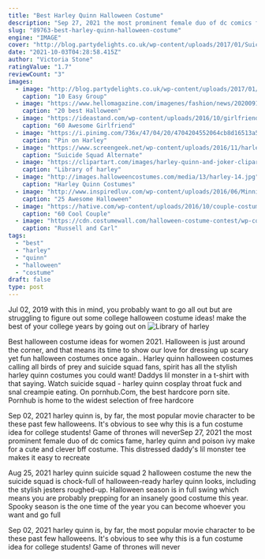 ```yaml
---
title: "Best Harley Quinn Halloween Costume"
description: "Sep 27, 2021 the most prominent female duo of dc comics fame, harley quinn and poison ivy make for a cute and clever bff costume. This distressed daddy's lil monster tee makes it easy to recreate"
slug: "89763-best-harley-quinn-halloween-costume"
engine: "IMAGE"
cover: "http://blog.partydelights.co.uk/wp-content/uploads/2017/01/Suicide-Squad-Group-Costume.jpg"
date: "2021-10-03T04:28:58.415Z"
author: "Victoria Stone"
ratingValue: "1.7"
reviewCount: "3"
images:
  - image: "http://blog.partydelights.co.uk/wp-content/uploads/2017/01/Suicide-Squad-Group-Costume.jpg"
    caption: "10 Easy Group"
  - image: "https://www.hellomagazine.com/imagenes/fashion/news/2020091797350/best-halloween-face-masks-coverings/0-466-301/red-lace-face-mask-etsy-gothic-halloween-z.jpg"
    caption: "20 best Halloween"
  - image: "https://ideastand.com/wp-content/uploads/2016/10/girlfriend-group-costume/66-girlfriend-group-costume-ideas-2.jpg"
    caption: "60 Awesome Girlfriend"
  - image: "https://i.pinimg.com/736x/47/04/20/4704204552064cb8d16513a537d3e6bd.jpg"
    caption: "Pin on Harley"
  - image: "https://www.screengeek.net/wp-content/uploads/2016/11/harleyquinnenchantress.jpg"
    caption: "Suicide Squad Alternate"
  - image: "https://clipartart.com/images/harley-quinn-and-joker-clipart-17.jpg"
    caption: "Library of harley"
  - image: "http://images.halloweencostumes.com/media/13/harley-14.jpg"
    caption: "Harley Quinn Costumes"
  - image: "http://www.inspiredluv.com/wp-content/uploads/2016/06/Minnie-Mouse-Makeup.jpg"
    caption: "25 Awesome Halloween"
  - image: "https://hative.com/wp-content/uploads/2016/10/couple-costumes/40-couple-costume-ideas.jpg"
    caption: "60 Cool Couple"
  - image: "https://cdn.costumewall.com/halloween-costume-contest/wp-content/uploads/2018/10/0941114B-2277-4C67-BBD1-CDADBCC0E7AC-e1541059171255-1024x1721.jpeg"
    caption: "Russell and Carl"
tags:
  - "best"
  - "harley"
  - "quinn"
  - "halloween"
  - "costume"
draft: false
type: post
---
```


Jul 02, 2019 with this in mind, you probably want to go all out but are struggling to figure out some college halloween costume ideas! make the best of your college years by going out on
![Library of harley](https://clipartart.com/images/harley-quinn-and-joker-clipart-17.jpg "Library of harley")

Best halloween costume ideas for women 2021. Halloween is just around the corner, and that means its time to show our love for dressing up scary yet fun halloween costumes once again.. Harley quinn halloween costumes calling all birds of prey and suicide squad fans, spirit has all the stylish harley quinn costumes you could want!  Daddys lil monster in a t-shirt with that saying. Watch suicide squad - harley quinn cosplay throat fuck and snal creampie eating. On pornhub.Com, the best hardcore porn site. Pornhub is home to the widest selection of free hardcore
<!--inArticleAds-->

<!--galleryOne-->

Sep 02, 2021 harley quinn is, by far, the most popular movie character to be these past few halloweens. It's obvious to see why this is a fun costume idea for college students!  Game of thrones will neverSep 27, 2021 the most prominent female duo of dc comics fame, harley quinn and poison ivy make for a cute and clever bff costume. This distressed daddy's lil monster tee makes it easy to recreate
<!--inArticleAds-->

<!--galleryTwo-->

Aug 25, 2021 harley quinn suicide squad 2 halloween costume the new the suicide squad is chock-full of halloween-ready harley quinn looks, including the stylish jesters roughed-up. Halloween season is in full swing which means you are probably prepping for an insanely good costume this year. Spooky season is the one time of the year you can become whoever you want and go full
<!--galleryThree-->

Sep 02, 2021 harley quinn is, by far, the most popular movie character to be these past few halloweens. It's obvious to see why this is a fun costume idea for college students!  Game of thrones will never